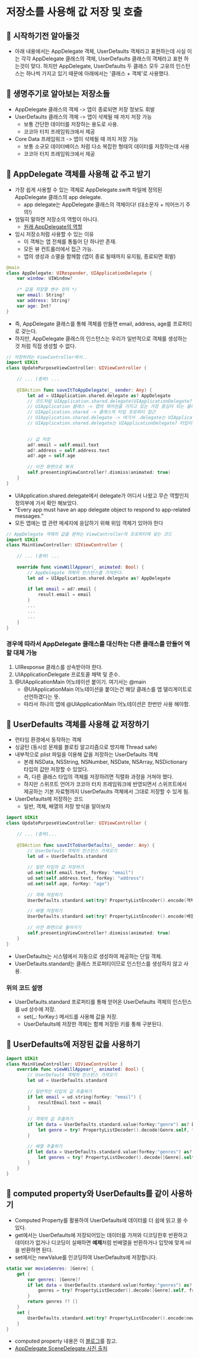 # 저장소를 사용해 값 저장 및 호출

## 🍎 시작하기전 알아둘것
- 아래 내용에서는 AppDelegate 객체, UserDefaults 객체라고 표현하는데 사실 이는 각각 AppDelegate 클래스의 객체, UserDefaults 클래스의 객체라고 표현 하는것이 맞다. 하지만 AppDelegate, UserDefaults 두 클래스 모두 고유의 인스턴스는 하나씩 가지고 있기 때문에 아래에서는 '클래스 + 객체'로 사용했다.

## 🍎 생명주기로 알아보는 저장소들
- AppDelegate 클래스의 객체 -> 앱이 종료되면 저장 정보도 휘발
- UserDefaults 클래스의 객체 -> 앱이 삭제될 때 까지 저장 가능
    - 보통 간단한 데이터를 저장하는 용도로 사용.
    - 코코아 터치 프레임워크에서 제공
- Core Data 프레임워크 -> 앱이 삭제될 때 까지 저장 가능
    - 보통 소규모 데이터베이스 처럼 다소 복잡한 형태의 데이터를 저장하는데 사용
    - 코코아 터치 프레임워크에서 제공

## 🍎 AppDelegate 객체를 사용해 값 주고 받기
- 가장 쉽게 사용할 수 있는 객체로 AppDelegate.swift 파일에 정의된 AppDelegate 클래스의 app delegate.
    - app delegate는 AppDelegate 클래스의 객체이다! (대소문자 + 띄어쓰기 주의!)
- 엄밀히 말하면 저장소의 역할이 아니다. 
    - [원래 AppDelegate의 역할](https://github.com/KayAhn0126/iOS-Study/tree/main/GrammarAndKnowledge/AppDelegateAndSceneDelegate)
- 임시 저장소처럼 사용할 수 있는 이유
    - 이 객체는 앱 전체를 통틀어 단 하나만 존재.
    - 모든 뷰 컨트롤러에서 접근 가능.
    - 앱의 생성과 소멸을 함께함 (앱이 종료 될때까지 유지됨, 종료되면 휘발)

```swift
@main
class AppDelegate: UIResponder, UIApplicationDelegate {
    var window: UIWindow?
    
    /* 값을 저장할 변수 정의 */
    var email: String?
    var address: String?
    var age: Int?
}
```
- 즉, AppDelegate 클래스를 통해 객체를 만들면 email, address, age를 프로퍼티로 갖는다.
- 하지만, AppDelegate 클래스의 인스턴스는 우리가 일반적으로 객체를 생성하는 것 처럼 직접 생성할 수 없다.

```swift
// 저장하려는 ViewController에서..
import UIKit
class UpdatePurposeViewController: UIViewController {
    
    // ... (중략) ...
    
    @IBAction func saveItToAppDelegate(_ sender: Any) {
        let ad = UIApplication.shared.delegate as? AppDelegate
        // 코드처럼 UIApplication.shared.delegate(UIApplicationDelegate? 타입)을 AppDelegate 타입으로 다운캐스팅해서 사용 해야한다.
        // UIApplication 클래스 -> 앱의 제어권을 가지고 있는 가장 중심이 되는 클래스
        // UIApplication.shared -> 클래스의 타입 프로퍼티 접근
        // UIApplication.shared.delegate -> 여기서 .delegate는 UIApplication의 위임 객체.
        // UIApplication.shared.delegate는 UIApplicationDelegate? 타입이다.

        
        // 값 저장
        ad?.email = self.email.text
        ad?.address = self.address.text
        ad?.age = self.age
        
        // 이전 화면으로 복귀
        self.presentingViewController?.dismiss(animated: true)
    }
}
```

- UIApplication.shared.delegate에서 delegate가 어디서 나왔고 무슨 역할인지 정의부에 가서 확인 해보았다.
- "Every app must have an app delegate object to respond to app-related messages."
- 모든 앱에는 앱 관련 메세지에 응답하기 위해 위임 객체가 있어야 한다

```swift
// AppDelegate 객체의 값을 원하는 ViewController의 프로퍼티에 넣는 코드
import UIKit
class MainViewController: UIViewController {
    
    // ... (중략) ...
    
    override func viewWillAppear(_ animated: Bool) {
        // AppDelegate 객체의 인스턴스를 가져온다.
        let ad = UIApplication.shared.delegate as? AppDelegate
        
        if let email = ad?.email {
            result.email = email
        }
        ...
        ...
        ...
    }
}
```

### 경우에 따라서 AppDelegate 클래스를 대신하는 다른 클래스를 만들어 역할 대체 가능
1. UIResponse 클래스를 상속받아야 한다.
2. UIApplicationDelegate 프로토콜 채택 및 준수.
3. @UIApplicationMain 어노테이션 붙이기. 여기서는 @main
    - @UIApplicationMain 어노테이션을 붙이는건 해당 클래스를 앱 델리게이트로 선언하겠다는 뜻.
    - 따라서 하나의 앱에 @UIApplicationMain 어노테이션은 한번만 사용 해야함.


## 🍎 UserDefaults 객체를 사용해 값 저장하기
- 런타임 환경에서 동작하는 객체
- 싱글턴 (동시성 문제를 블로킹 알고리즘으로 방지해 Thread safe)
- 내부적으로 plist 파일을 이용해 값을 저장하는 UserDefaults 객체
    - 본래 NSData, NSString, NSNumber, NSDate, NSArray, NSDictionary 타입의 값만 저장할 수 있었다.
    - 즉, 다른 클래스 타입의 객체를 저장하려면 직렬화 과정을 거쳐야 했다.
    - 하지만 스위프트 언어가 코코아 터치 프레임워크에 반영되면서 스위프트에서 제공하는 기본 자료형까지 UserDefaults 객체에서 그대로 저장할 수 있게 됨.
- UserDefaults에 저장하는 코드
    - 일반, 객체, 배열의 저장 방식을 알아보자
```swift
import UIKit
class UpdatePurposeViewController: UIViewController {
    
    // ... (중략)...
    
    @IBAction func saveItToUserDefaults(_ sender: Any) {
        // UserDefault 객체의 인스턴스 가져오기
        let ud = UserDefaults.standard
        
        // 일반 타입의 값 저장하기
        ud.set(self.email.text, forKey: "email")
        ud.set(self.address.text, forKey: "address")
        ud.set(self.age, forKey: "age")
        
        // 객체 저장하기
        UserDefaults.standard.set(try? PropertyListEncoder().encode(객체), forKey:"객체")

        // 배열 저장하기
        UserDefaults.standard.set(try? PropertyListEncoder().encode(배열), forKey:"배열")
        
        // 이전 화면으로 돌아가기
        self.presentingViewController?.dismiss(animated: true)
    }
}
```
- UserDefaults는 시스템에서 자동으로 생성하여 제공하는 단일 객체.
- UserDefaults.standard는 클래스 프로퍼티이므로 인스턴스를 생성하지 않고 사용.

### 위의 코드 설명
- UserDefaults.standard 프로퍼티를 통해 얻어온 UserDefaults 객체의 인스턴스를 ud 상수에 저장.
    - set(_: forKey:) 메서드를 사용해 값을 저장.
    - UserDefaults에 저장한 객체는 함께 저장된 키를 통해 구분된다.

## 🍎 UserDefaults에 저장된 값을 사용하기
```swift
import UIKit
class MainViewController: UIViewController {
    override func viewWillAppear(_ animated: Bool) {
        // UserDefault 객체의 인스턴스 가져오기
        let ud = UserDefaults.standard
        
        // 일반적인 타입의 값 추출하기
        if let email = ud.string(forKey: "email") {
            resultEmail.text = email
        }
        
        // 객체의 값 추출하기
        if let data = UserDefaults.standard.value(forKey:"genre") as? Data {
            let genre = try? PropertyListDecoder().decode(Genre.self, from: data)
        }

        // 배열 추출하기
        if let data = UserDefaults.standard.value(forKey:"genres") as? Data {
            let genres = try? PropertyListDecoder().decode([Genre].self, from: data)
        }
    }
}
```

## 🍎 computed property와 UserDefaults를 같이 사용하기
- Computed Property를 활용하여 UserDefaults에 데이터를 더 쉽에 읽고 쓸 수 있다.
- get에서는 UserDefaults에 저장되어있는 데이터를 가져와 디코딩한후 반환하고 데이터가 없거나 디코딩이 실패하면 **예제**처럼 빈배열을 반환하거나 입맛에 맞게 nil을 반환하면 된다.
- set에서는 newValue를 인코딩하여 UserDefaults에 저장합니다.
```swift
static var movieGenres: [Genre] {
    get {
        var genres: [Genre]?
        if let data = UserDefaults.standard.value(forKey:"genres") as? Data {
            genres = try? PropertyListDecoder().decode([Genre].self, from: data)
        }
        return genres ?? []
    }
    set {
        UserDefaults.standard.set(try? PropertyListEncoder().encode(newValue), forKey:"genres")
    }
}
```
- computed property 내용은 이 [블로그](https://kyungmosung.github.io/2020/08/17/swift-userdefaults-customobject/)를 참고.
- [AppDelegate SceneDelegate 사진 출처](https://velog.io/@dev-lena/iOS-AppDelegate%EC%99%80-SceneDelegate)

